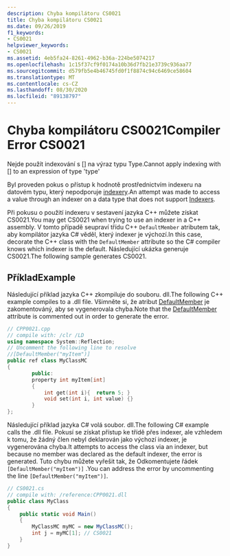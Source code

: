 ```yaml
---
description: Chyba kompilátoru CS0021
title: Chyba kompilátoru CS0021
ms.date: 09/26/2019
f1_keywords:
- CS0021
helpviewer_keywords:
- CS0021
ms.assetid: 4eb5fa24-8261-4962-b36a-224be5074217
ms.openlocfilehash: 1c15f37cf9f0174a10b36d7fb21e3739c936aa77
ms.sourcegitcommit: d579fb5e4b46745fd0f1f8874c94c6469ce58604
ms.translationtype: MT
ms.contentlocale: cs-CZ
ms.lasthandoff: 08/30/2020
ms.locfileid: "89138797"
---
```

# <a name="compiler-error-cs0021"></a><span data-ttu-id="86c86-103">Chyba kompilátoru CS0021</span><span class="sxs-lookup"><span data-stu-id="86c86-103">Compiler Error CS0021</span></span>

<span data-ttu-id="86c86-104">Nejde použít indexování s [] na výraz typu Type.</span><span class="sxs-lookup"><span data-stu-id="86c86-104">Cannot apply indexing with [] to an expression of type 'type'</span></span>

<span data-ttu-id="86c86-105">Byl proveden pokus o přístup k hodnotě prostřednictvím indexeru na datovém typu, který nepodporuje [indexery](../programming-guide/indexers/index.md).</span><span class="sxs-lookup"><span data-stu-id="86c86-105">An attempt was made to access a value through an indexer on a data type that does not support [Indexers](../programming-guide/indexers/index.md).</span></span>

<span data-ttu-id="86c86-106">Při pokusu o použití indexeru v sestavení jazyka C++ můžete získat CS0021.</span><span class="sxs-lookup"><span data-stu-id="86c86-106">You may get CS0021 when trying to use an indexer in a C++ assembly.</span></span> <span data-ttu-id="86c86-107">V tomto případě seupraví třídu C++ `DefaultMember` atributem tak, aby kompilátor jazyka C# věděl, který indexer je výchozí.</span><span class="sxs-lookup"><span data-stu-id="86c86-107">In this case, decorate the C++ class with the `DefaultMember` attribute so the C# compiler knows which indexer is the default.</span></span> <span data-ttu-id="86c86-108">Následující ukázka generuje CS0021.</span><span class="sxs-lookup"><span data-stu-id="86c86-108">The following sample generates CS0021.</span></span>

## <a name="example"></a><span data-ttu-id="86c86-109">Příklad</span><span class="sxs-lookup"><span data-stu-id="86c86-109">Example</span></span>

<span data-ttu-id="86c86-110">Následující příklad jazyka C++ zkompiluje do souboru. dll.</span><span class="sxs-lookup"><span data-stu-id="86c86-110">The following C++ example compiles to a .dll file.</span></span> <span data-ttu-id="86c86-111">Všimněte si, že atribut [DefaultMember](xref:System.Reflection.DefaultMemberAttribute) je zakomentováný, aby se vygenerovala chyba.</span><span class="sxs-lookup"><span data-stu-id="86c86-111">Note that the [DefaultMember](xref:System.Reflection.DefaultMemberAttribute) attribute is commented out in order to generate the error.</span></span>

```cpp
// CPP0021.cpp
// compile with: /clr /LD
using namespace System::Reflection;
// Uncomment the following line to resolve
//[DefaultMember("myItem")]
public ref class MyClassMC
{
        public:
        property int myItem[int]
        {
            int get(int i){  return 5; }
            void set(int i, int value) {}
        }
};
```

<span data-ttu-id="86c86-112">Následující příklad jazyka C# volá soubor. dll.</span><span class="sxs-lookup"><span data-stu-id="86c86-112">The following C# example calls the .dll file.</span></span> <span data-ttu-id="86c86-113">Pokusí se získat přístup ke třídě přes indexer, ale vzhledem k tomu, že žádný člen nebyl deklarován jako výchozí indexer, je vygenerována chyba.</span><span class="sxs-lookup"><span data-stu-id="86c86-113">It attempts to access the class via an indexer, but because no member was declared as the default indexer, the error is generated.</span></span> <span data-ttu-id="86c86-114">Tuto chybu můžete vyřešit tak, že Odkomentujete řádek `[DefaultMember("myItem")]` .</span><span class="sxs-lookup"><span data-stu-id="86c86-114">You can address the error by uncommenting the line `[DefaultMember("myItem")]`.</span></span>

```csharp
// CS0021.cs
// compile with: /reference:CPP0021.dll
public class MyClass
{
    public static void Main()
    {
        MyClassMC myMC = new MyClassMC();
        int j = myMC[1]; // CS0021
    }
}
```
